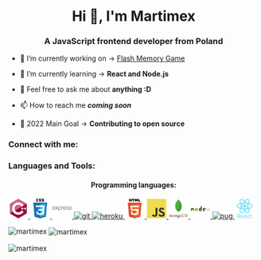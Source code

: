<h1 align="center">Hi 👋, I'm Martimex</h1>
<h3 align="center">A JavaScript frontend developer from Poland</h3>

- 🔭 I’m currently working on -> [Flash Memory Game](https://github.com/Martimex/memory-game)

- 🌱 I’m currently learning -> **React and Node.js**

- 💬 Feel free to ask me about **anything :D**

- 📫 How to reach me ***coming soon***

- 🎯 2022 Main Goal -> **Contributing to open source**

<h3 align="left">Connect with me:</h3>
<p align="left">
</p>

<h3 align="left">Languages and Tools:</h3>

<h4 align="center"> Programming languages: </h4>
<p align="left"> <a href="https://www.w3schools.com/cpp/" target="_blank" rel="noreferrer"> <img src="https://raw.githubusercontent.com/devicons/devicon/master/icons/cplusplus/cplusplus-original.svg" alt="cplusplus" width="40" height="40"/> </a> <a href="https://www.w3schools.com/css/" target="_blank" rel="noreferrer"> <img src="https://raw.githubusercontent.com/devicons/devicon/master/icons/css3/css3-original-wordmark.svg" alt="css3" width="40" height="40"/> </a> <a href="https://expressjs.com" target="_blank" rel="noreferrer"> <img src="https://raw.githubusercontent.com/devicons/devicon/master/icons/express/express-original-wordmark.svg" alt="express" width="40" height="40"/> </a> <a href="https://git-scm.com/" target="_blank" rel="noreferrer"> <img src="https://www.vectorlogo.zone/logos/git-scm/git-scm-icon.svg" alt="git" width="40" height="40"/> </a> <a href="https://heroku.com" target="_blank" rel="noreferrer"> <img src="https://www.vectorlogo.zone/logos/heroku/heroku-icon.svg" alt="heroku" width="40" height="40"/> </a> <a href="https://www.w3.org/html/" target="_blank" rel="noreferrer"> <img src="https://raw.githubusercontent.com/devicons/devicon/master/icons/html5/html5-original-wordmark.svg" alt="html5" width="40" height="40"/> </a> <a href="https://developer.mozilla.org/en-US/docs/Web/JavaScript" target="_blank" rel="noreferrer"> <img src="https://raw.githubusercontent.com/devicons/devicon/master/icons/javascript/javascript-original.svg" alt="javascript" width="40" height="40"/> </a> <a href="https://www.mongodb.com/" target="_blank" rel="noreferrer"> <img src="https://raw.githubusercontent.com/devicons/devicon/master/icons/mongodb/mongodb-original-wordmark.svg" alt="mongodb" width="40" height="40"/> </a> <a href="https://nodejs.org" target="_blank" rel="noreferrer"> <img src="https://raw.githubusercontent.com/devicons/devicon/master/icons/nodejs/nodejs-original-wordmark.svg" alt="nodejs" width="40" height="40"/> </a> <a href="https://pugjs.org" target="_blank" rel="noreferrer"> <img src="https://cdn.worldvectorlogo.com/logos/pug.svg" alt="pug" width="40" height="40"/> </a> <a href="https://reactjs.org/" target="_blank" rel="noreferrer"> <img src="https://raw.githubusercontent.com/devicons/devicon/master/icons/react/react-original-wordmark.svg" alt="react" width="40" height="40"/> </a> </p>

<p><img align="left" src="https://github-readme-stats.vercel.app/api/top-langs?username=martimex&show_icons=true&theme=tokyonight&title_color=e28136&text_color=d6c943&bg_color=000000&hide_border=true&cache_seconds=1800&locale=en&layout=compact" alt="martimex" /></p>

<p>&nbsp;<img align="center" src="https://github-readme-stats.vercel.app/api?username=martimex&show_icons=true&theme=tokyonight&title_color=b880db&text_color=57a2c7&locale=en" alt="martimex" /></p>

<p><img align="center" src="https://github-readme-streak-stats.herokuapp.com/?user=martimex&theme=dark" alt="martimex" /></p>

